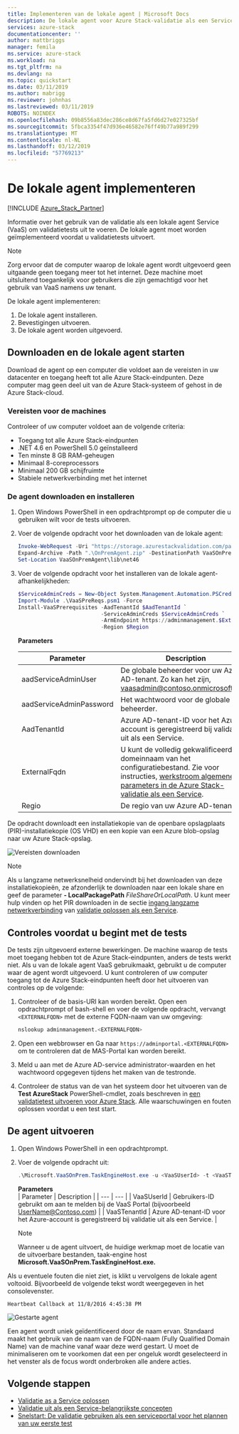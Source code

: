 ```yaml
---
title: Implementeren van de lokale agent | Microsoft Docs
description: De lokale agent voor Azure Stack-validatie als een Service implementeren.
services: azure-stack
documentationcenter: ''
author: mattbriggs
manager: femila
ms.service: azure-stack
ms.workload: na
ms.tgt_pltfrm: na
ms.devlang: na
ms.topic: quickstart
ms.date: 03/11/2019
ms.author: mabrigg
ms.reviewer: johnhas
ms.lastreviewed: 03/11/2019
ROBOTS: NOINDEX
ms.openlocfilehash: 09b8556a83dec286ce8d67fa5fd6d27e027325bf
ms.sourcegitcommit: 5fbca3354f47d936e46582e76ff49b77a989f299
ms.translationtype: MT
ms.contentlocale: nl-NL
ms.lasthandoff: 03/12/2019
ms.locfileid: "57769213"
---
```

# <a name="deploy-the-local-agent"></a>De lokale agent implementeren

[!INCLUDE [Azure_Stack_Partner](./includes/azure-stack-partner-appliesto.md)]

Informatie over het gebruik van de validatie als een lokale agent Service (VaaS) om validatietests uit te voeren. De lokale agent moet worden geïmplementeerd voordat u validatietests uitvoert.

> [!Note]  
> Zorg ervoor dat de computer waarop de lokale agent wordt uitgevoerd geen uitgaande geen toegang meer tot het internet. Deze machine moet uitsluitend toegankelijk voor gebruikers die zijn gemachtigd voor het gebruik van VaaS namens uw tenant.

De lokale agent implementeren:

1. De lokale agent installeren.
2. Bevestigingen uitvoeren.
3. De lokale agent worden uitgevoerd.

## <a name="download-and-start-the-local-agent"></a>Downloaden en de lokale agent starten

Download de agent op een computer die voldoet aan de vereisten in uw datacenter en toegang heeft tot alle Azure Stack-eindpunten. Deze computer mag geen deel uit van de Azure Stack-systeem of gehost in de Azure Stack-cloud.

### <a name="machine-prerequisites"></a>Vereisten voor de machines

Controleer of uw computer voldoet aan de volgende criteria:

- Toegang tot alle Azure Stack-eindpunten
- .NET 4.6 en PowerShell 5.0 geïnstalleerd
- Ten minste 8 GB RAM-geheugen
- Minimaal 8-coreprocessors
- Minimaal 200 GB schijfruimte
- Stabiele netwerkverbinding met het internet

### <a name="download-and-install-the-agent"></a>De agent downloaden en installeren

1. Open Windows PowerShell in een opdrachtprompt op de computer die u gebruiken wilt voor de tests uitvoeren.
2. Voer de volgende opdracht voor het downloaden van de lokale agent:

    ```PowerShell
    Invoke-WebRequest -Uri "https://storage.azurestackvalidation.com/packages/Microsoft.VaaSOnPrem.TaskEngineHost.latest.nupkg" -outfile "OnPremAgent.zip"
    Expand-Archive -Path ".\OnPremAgent.zip" -DestinationPath VaaSOnPremAgent -Force
    Set-Location VaaSOnPremAgent\lib\net46
    ```

3. Voer de volgende opdracht voor het installeren van de lokale agent-afhankelijkheden:

    ```PowerShell
    $ServiceAdminCreds = New-Object System.Management.Automation.PSCredential "<aadServiceAdminUser>", (ConvertTo-SecureString "<aadServiceAdminPassword>" -AsPlainText -Force)
    Import-Module .\VaaSPreReqs.psm1 -Force
    Install-VaaSPrerequisites -AadTenantId $AadTenantId `
                              -ServiceAdminCreds $ServiceAdminCreds `
                              -ArmEndpoint https://adminmanagement.$ExternalFqdn `
                              -Region $Region
    ```

    **Parameters**

    | Parameter | Description |
    | --- | --- |
    | aadServiceAdminUser | De globale beheerder voor uw Azure AD-tenant. Zo kan het zijn, vaasadmin@contoso.onmicrosoft.com. |
    | aadServiceAdminPassword | Het wachtwoord voor de globale beheerder. |
    | AadTenantId | Azure AD-tenant-ID voor het Azure-account is geregistreerd bij validatie uit als een Service. |
    | ExternalFqdn | U kunt de volledig gekwalificeerde domeinnaam van het configuratiebestand. Zie voor instructies, [werkstroom algemene parameters in de Azure Stack-validatie als een Service](azure-stack-vaas-parameters.md). |
    | Regio | De regio van uw Azure AD-tenant. |

De opdracht downloadt een installatiekopie van de openbare opslagplaats (PIR)-installatiekopie (OS VHD) en een kopie van een Azure blob-opslag naar uw Azure Stack-opslag.

![Vereisten downloaden](media/installingprereqs.png)

> [!Note]
> Als u langzame netwerksnelheid ondervindt bij het downloaden van deze installatiekopieën, ze afzonderlijk te downloaden naar een lokale share en geef de parameter **- LocalPackagePath** *FileShareOrLocalPath*. U kunt meer hulp vinden op het PIR downloaden in de sectie [ingang langzame netwerkverbinding](azure-stack-vaas-troubleshoot.md#handle-slow-network-connectivity) van [validatie oplossen als een Service](azure-stack-vaas-troubleshoot.md).

## <a name="checks-before-starting-the-tests"></a>Controles voordat u begint met de tests

De tests zijn uitgevoerd externe bewerkingen. De machine waarop de tests moet toegang hebben tot de Azure Stack-eindpunten, anders de tests werkt niet. Als u van de lokale agent VaaS gebruikmaakt, gebruikt u de computer waar de agent wordt uitgevoerd. U kunt controleren of uw computer toegang tot de Azure Stack-eindpunten heeft door het uitvoeren van controles op de volgende:

1. Controleer of de basis-URI kan worden bereikt. Open een opdrachtprompt of bash-shell en voer de volgende opdracht, vervangt `<EXTERNALFQDN>` met de externe FQDN-naam van uw omgeving:

    ```bash
    nslookup adminmanagement.<EXTERNALFQDN>
    ```

2. Open een webbrowser en Ga naar `https://adminportal.<EXTERNALFQDN>` om te controleren dat de MAS-Portal kan worden bereikt.

3. Meld u aan met de Azure AD-service administrator-waarden en het wachtwoord opgegeven tijdens het maken van de testronde.

4. Controleer de status van de van het systeem door het uitvoeren van de **Test AzureStack** PowerShell-cmdlet, zoals beschreven in [een validatietest uitvoeren voor Azure Stack](https://docs.microsoft.com/azure/azure-stack/azure-stack-diagnostic-test). Alle waarschuwingen en fouten oplossen voordat u een test start.

## <a name="run-the-agent"></a>De agent uitvoeren

1. Open Windows PowerShell in een opdrachtprompt.

2. Voer de volgende opdracht uit:

    ```PowerShell
    .\Microsoft.VaaSOnPrem.TaskEngineHost.exe -u <VaaSUserId> -t <VaaSTenantId>
    ```

      **Parameters**  
    | Parameter | Description |
    | --- | --- |
    | VaaSUserId | Gebruikers-ID gebruikt om aan te melden bij de VaaS Portal (bijvoorbeeld UserName@Contoso.com) |
    | VaaSTenantId | Azure AD-tenant-ID voor het Azure-account is geregistreerd bij validatie uit als een Service. |

    > [!Note]  
    > Wanneer u de agent uitvoert, de huidige werkmap moet de locatie van de uitvoerbare bestanden, taak-engine host **Microsoft.VaaSOnPrem.TaskEngineHost.exe.**

Als u eventuele fouten die niet ziet, is klikt u vervolgens de lokale agent voltooid. Bijvoorbeeld de volgende tekst wordt weergegeven in het consolevenster.

`Heartbeat Callback at 11/8/2016 4:45:38 PM`

![Gestarte agent](media/startedagent.png)

Een agent wordt uniek geïdentificeerd door de naam ervan. Standaard maakt het gebruik van de naam van de FQDN-naam (Fully Qualified Domain Name) van de machine vanaf waar deze werd gestart. U moet de minimaliseren om te voorkomen dat een per ongeluk wordt geselecteerd in het venster als de focus wordt onderbroken alle andere acties.

## <a name="next-steps"></a>Volgende stappen

- [Validatie as a Service oplossen](azure-stack-vaas-troubleshoot.md)
- [Validatie uit als een Service-belangrijkste concepten](azure-stack-vaas-key-concepts.md)
- [Snelstart: De validatie gebruiken als een serviceportal voor het plannen van uw eerste test](azure-stack-vaas-schedule-test-pass.md)